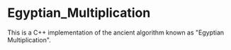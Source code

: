 # Egyptian_Multiplication

This is a C++ implementation of the ancient algorithm known as "Egyptian Multiplication".
